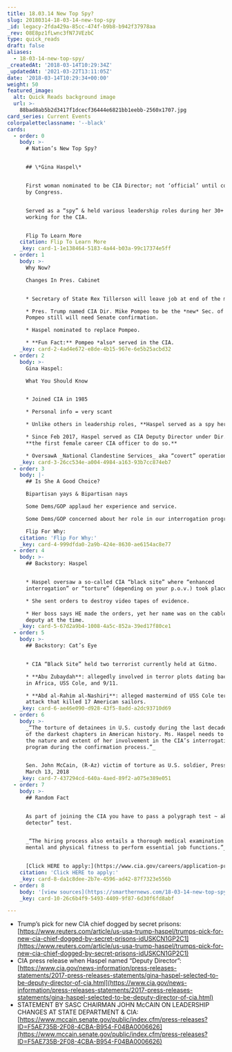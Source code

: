 ```yaml
---
title: 18.03.14 New Top Spy?
slug: 20180314-18-03-14-new-top-spy
_id: legacy-2fda429a-85cc-474f-b9b8-b942f37978aa
_rev: O8E8pz1fLwnc3fN7JVEzbC
type: quick_reads
draft: false
aliases:
  - 18-03-14-new-top-spy/
_createdAt: '2018-03-14T10:29:34Z'
_updatedAt: '2021-03-22T13:11:05Z'
date: '2018-03-14T10:29:34+00:00'
weight: 50
featured_image:
  alt: Quick Reads background image
  url: >-
    88bad8ab5b2d3417f1dcecf36444e6821bb1eebb-2560x1707.jpg
card_series: Current Events
colorpaletteclassname: '--black'
cards:
  - order: 0
    body: >-
      # Nation’s New Top Spy?


      ## \*Gina Haspel\*


      First woman nominated to be CIA Director; not ‘official’ until confirmed
      by Congress.


      Served as a “spy” & held various leadership roles during her 30+ years
      working for the CIA.


      Flip To Learn More
    citation: Flip To Learn More
    _key: card-1-1e138464-5183-4a44-b03a-99c17374e5ff
  - order: 1
    body: >-
      Why Now?  

      Changes In Pres. Cabinet


      * Secretary of State Rex Tillerson will leave job at end of the month.

      * Pres. Trump named CIA Dir. Mike Pompeo to be the *new* Sec. of State;
      Pompeo still will need Senate confirmation.

      * Haspel nominated to replace Pompeo.

      * **Fun Fact:** Pompeo *also* served in the CIA.
    _key: card-2-4ad4e672-e8de-4b15-967e-6e5b25acbd32
  - order: 2
    body: >-
      Gina Haspel:  

      What You Should Know


      * Joined CIA in 1985

      * Personal info = very scant

      * Unlike others in leadership roles, **Haspel served as a spy herself**.

      * Since Feb 2017, Haspel served as CIA Deputy Director under Dir. Pompeo —
      **the first female career CIA officer to do so.**

      * OversawA _National Clandestine Services_ aka “covert” operations.
    _key: card-3-26cc534e-a004-4984-a163-93b7cc874eb7
  - order: 3
    body: |-
      ## Is She A Good Choice?

      Bipartisan yays & Bipartisan nays

      Some Dems/GOP applaud her experience and service.

      Some Dems/GOP concerned about her role in our interrogation programs.

      Flip For Why:
    citation: 'Flip For Why:'
    _key: card-4-999dfda0-2a9b-424e-8630-ae6154ac8e77
  - order: 4
    body: >-
      ## Backstory: Haspel


      * Haspel oversaw a so-called CIA “black site” where “enhanced
      interrogation” or “torture” (depending on your p.o.v.) took place.

      * She sent orders to destroy video tapes of evidence.

      * Her boss says HE made the orders, yet her name was on the cable as his
      deputy at the time.
    _key: card-5-67d2a9b4-1008-4a5c-852a-39ed17f80ce1
  - order: 5
    body: >-
      ## Backstory: Cat’s Eye


      * CIA “Black Site” held two terrorist currently held at Gitmo.

      * **Abu Zubaydah**: allegedly involved in terror plots dating back to 1988
      in Africa, USS Cole, and 9/11.

      * **Abd al-Rahim al-Nashiri**: alleged mastermind of USS Cole terror
      attack that killed 17 American sailors.
    _key: card-6-ae46e090-d928-43f5-8add-a2dc93710d69
  - order: 6
    body: >-
      _“The torture of detainees in U.S. custody during the last decade was one
      of the darkest chapters in American history. Ms. Haspel needs to explain
      the nature and extent of her involvement in the CIA’s interrogation
      program during the confirmation process.”_


      Sen. John McCain, (R-Az) victim of torture as U.S. soldier, Press Release,
      March 13, 2018
    _key: card-7-437294cd-640a-4aed-89f2-a075e389e051
  - order: 7
    body: >-
      ## Random Fact


      As part of joining the CIA you have to pass a polygraph test ~ aka a “lie
      detector” test.


      _“The hiring process also entails a thorough medical examination of one’s
      mental and physical fitness to perform essential job functions.”_ CIA.gov


      [Click HERE to apply:](https://www.cia.gov/careers/application-process)
    citation: 'Click HERE to apply:'
    _key: card-8-da1c8dee-2b7e-4596-ad42-87f7323e556b
  - order: 8
    body: '[view sources](https://smarthernews.com/18-03-14-new-top-spy/)'
    _key: card-10-26c6b4f9-5493-4409-9f87-6d30f6fd8abf

---
```

* Trump’s pick for new CIA chief dogged by secret prisons: [https://www.reuters.com/article/us-usa-trump-haspel/trumps-pick-for-new-cia-chief-dogged-by-secret-prisons-idUSKCN1GP2C1](https://www.reuters.com/article/us-usa-trump-haspel/trumps-pick-for-new-cia-chief-dogged-by-secret-prisons-idUSKCN1GP2C1)
* CIA press release when Haspel named “Deputy Director”:  
[https://www.cia.gov/news-information/press-releases-statements/2017-press-releases-statements/gina-haspel-selected-to-be-deputy-director-of-cia.html](https://www.cia.gov/news-information/press-releases-statements/2017-press-releases-statements/gina-haspel-selected-to-be-deputy-director-of-cia.html)
* STATEMENT BY SASC CHAIRMAN JOHN McCAIN ON LEADERSHIP CHANGES AT STATE DEPARTMENT & CIA: [https://www.mccain.senate.gov/public/index.cfm/press-releases?ID=F5AE735B-2F08-4CBA-B954-F04BA0006626](https://www.mccain.senate.gov/public/index.cfm/press-releases?ID=F5AE735B-2F08-4CBA-B954-F04BA0006626)